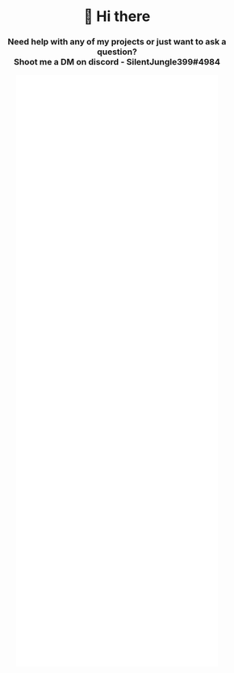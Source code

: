 <h1 align="center">👋 Hi there</h1>
<h3 align="center">Need help with any of my projects or just want to ask a question?<br>Shoot me a DM on discord - SilentJungle399#4984</h3>

<p align="center">
  <img align="center" src="/github-metrics.svg" alt="Metrics" width="400">
</p
